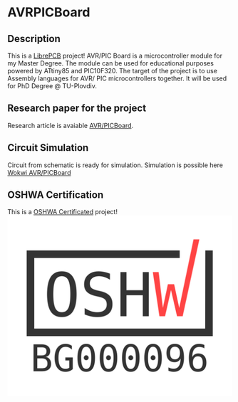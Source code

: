 # AVRPICBoard

## Description
This is a [LibrePCB](https://librepcb.org) project!
AVR/PIC Board is a microcontroller module for my Master Degree. 
The module can be used for educational purposes powered by ATtiny85 and PIC10F320. 
 The target of the project is to use  Assembly languages
  for  AVR/ PIC microcontrollers together.
  It will be used for PhD Degree @ TU-Plovdiv.
## Research paper for the project
Research article is avaiable [AVR/PICBoard](https://www.researchgate.net/publication/373769433_Designing_Microcontroller_module_with_target_to_use_AVRPIC_assembler).
## Circuit Simulation
Circuit from schematic is ready for simulation.  Simulation is possible here [Wokwi AVR/PICBoard](https://wokwi.com/projects/380589676899712001)
## OSHWA Certification
This is a [OSHWA Certificated](https://certification.oshwa.org/bg000096.html) project!
![Project is certificated ](BG000096.png "23.08.02")
